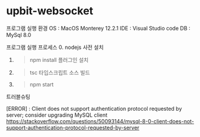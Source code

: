 # upbit-websocket
프로그램 실행 환경
OS : MacOS Monterey 12.2.1
IDE : Visual Studio code
DB : MySql 8.0

프로그램 실행 프로세스
0. nodejs 사전 설치
1. > npm install 플러그인 설치
2. > tsc 타입스크립트 소스 빌드
3. > npm start

트러블슈팅

[ERROR] : Client does not support authentication protocol requested by server; consider upgrading MySQL client
https://stackoverflow.com/questions/50093144/mysql-8-0-client-does-not-support-authentication-protocol-requested-by-server
